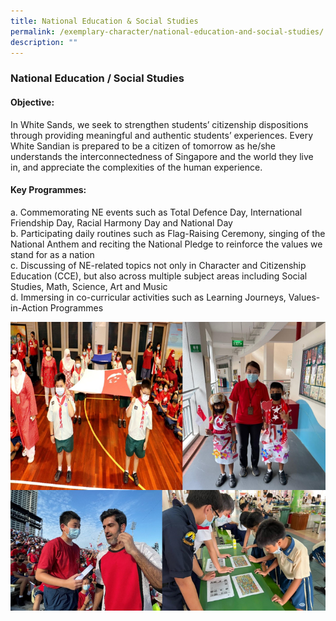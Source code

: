```yaml
---
title: National Education & Social Studies
permalink: /exemplary-character/national-education-and-social-studies/
description: ""
---
```

### **National Education / Social Studies**
#### **Objective:**
In White Sands, we seek to strengthen students’ citizenship dispositions through providing meaningful and authentic students’ experiences. Every White Sandian is prepared to be a citizen of tomorrow as he/she understands the interconnectedness of Singapore and the world they live in, and appreciate the complexities of the human experience.

#### **Key Programmes:**
a. Commemorating NE events such as Total Defence Day, International Friendship Day, Racial Harmony Day and National Day<br>
b. Participating daily routines such as Flag-Raising Ceremony, singing of the National Anthem and reciting the National Pledge to reinforce the values we stand for as a nation<br>
c. Discussing of NE-related topics not only in Character and Citizenship Education (CCE), but also across multiple subject areas including Social Studies, Math, Science, Art and Music<br>
d. Immersing in co-curricular activities such as Learning Journeys, Values-in-Action Programmes



![](/images/NE%20show%20combine.png)